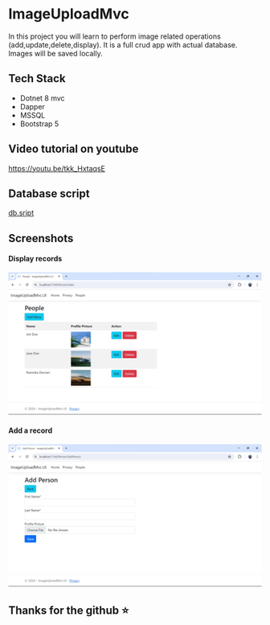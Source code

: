# ImageUploadMvc
In this project you will learn to perform image related operations (add,update,delete,display). It is a full crud app with actual database. 
Images will be saved locally.

## Tech Stack
- Dotnet 8 mvc
- Dapper
- MSSQL
- Bootstrap 5

## Video tutorial on youtube
https://youtu.be/tkk_HxtaqsE

## Database script
[db.sript](https://github.com/rd003/ImageUploadMvc/master/db.sql)

## Screenshots

#### Display records
![screenshot1](https://github.com/rd003/ImageUploadMvc/blob/master/image_mvc1.jpg?raw=true)

#### Add a record
![screenshot2](https://github.com/rd003/ImageUploadMvc/blob/master/image_mv2.jpg?raw=true)


## Thanks for the github ⭐
